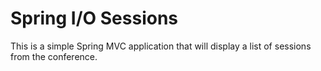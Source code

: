 # Spring I/O Sessions

This is a simple Spring MVC application that will display a list of sessions from the conference.

